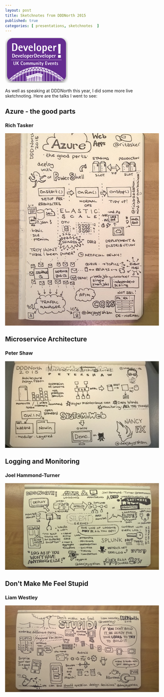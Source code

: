 ```yaml
---
layout: post
title: Sketchnotes from DDDNorth 2015
published: true 
categories: [ presentations, sketchnotes  ]
---
```


<img src="/img/posts/sketchotes-from-dddnorth-2015/dddnorth-logo.png" class="u-max-full-width" alt="DDD North" />

As well as speaking at DDDNorth this year, I did some more live sketchnoting. Here are the talks I went to see:

## Azure - the good parts

### Rich Tasker 

![azure the good parts](/img/posts/sketchotes-from-dddnorth-2015/azure-the-good-parts.jpg  "Rich Tasker")


## Microservice Architecture

### Peter Shaw

![microservice architecture](/img/posts/sketchotes-from-dddnorth-2015/microservice-architecture.jpg "Peter Shaw")


## Logging and Monitoring

### Joel Hammond-Turner

![logging and monitoring](/img/posts/sketchotes-from-dddnorth-2015/logging-and-monitoring.jpg  "Joel Hammond-Turner")


## Don't Make Me Feel Stupid

### Liam Westley

![don't make me feel stupid](/img/posts/sketchotes-from-dddnorth-2015/dont-make-me-feel-stupid.jpg "Liam Westley")

